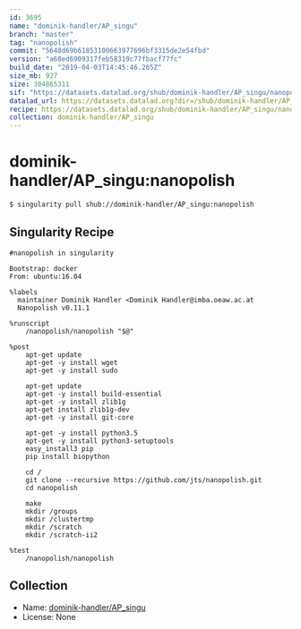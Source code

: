 ```yaml
---
id: 3695
name: "dominik-handler/AP_singu"
branch: "master"
tag: "nanopolish"
commit: "5648d69b61853100663977696bf3315de2e54fbd"
version: "a68ed6909317feb58319c77fbacf77fc"
build_date: "2019-04-03T14:45:46.265Z"
size_mb: 927
size: 304865311
sif: "https://datasets.datalad.org/shub/dominik-handler/AP_singu/nanopolish/2019-04-03-5648d69b-a68ed690/a68ed6909317feb58319c77fbacf77fc.simg"
datalad_url: https://datasets.datalad.org?dir=/shub/dominik-handler/AP_singu/nanopolish/2019-04-03-5648d69b-a68ed690/
recipe: https://datasets.datalad.org/shub/dominik-handler/AP_singu/nanopolish/2019-04-03-5648d69b-a68ed690/Singularity
collection: dominik-handler/AP_singu
---
```


# dominik-handler/AP_singu:nanopolish

```bash
$ singularity pull shub://dominik-handler/AP_singu:nanopolish
```

## Singularity Recipe

```singularity
#nanopolish in singularity

Bootstrap: docker
From: ubuntu:16.04

%labels
  maintainer Dominik Handler <Dominik Handler@imba.oeaw.ac.at  
  Nanopolish v0.11.1

%runscript
    /nanopolish/nanopolish "$@"

%post
    apt-get update
    apt-get -y install wget
    apt-get -y install sudo

    apt-get update
    apt-get -y install build-essential
    apt-get -y install zlib1g
    apt-get install zlib1g-dev
    apt-get -y install git-core  

    apt-get -y install python3.5
    apt-get -y install python3-setuptools
    easy_install3 pip
    pip install biopython

    cd /
    git clone --recursive https://github.com/jts/nanopolish.git
    cd nanopolish

    make 
    mkdir /groups
    mkdir /clustertmp
    mkdir /scratch
    mkdir /scratch-ii2

%test
    /nanopolish/nanopolish
```

## Collection

 - Name: [dominik-handler/AP_singu](https://github.com/dominik-handler/AP_singu)
 - License: None

